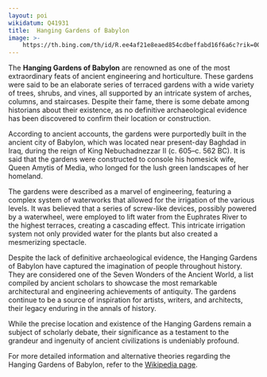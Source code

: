 ```yaml
---
layout: poi
wikidatum: Q41931
title:  Hanging Gardens of Babylon
image: >-
    https://th.bing.com/th/id/R.ee4af21e8eaed854cdbeffabd16f6a6c?rik=0QLtoAMNDGM2NA&riu=http%3a%2f%2f4.bp.blogspot.com%2f-Zd5lY9K0Q7M%2fT-_6lIRjFBI%2fAAAAAAAAAGk%2fQjh0Xx2dcCc%2fs1600%2fThe%2bHanging%2bGardens%2bof%2bBabylon.jpg&ehk=i38DdN9bFDN6TtV2eygoQIGJ88TmbYrtQMSpoG%2fahQA%3d&risl=&pid=ImgRaw&r=0
---
```

<p>The <strong>Hanging Gardens of Babylon</strong> are renowned as one of the most extraordinary feats of ancient engineering and horticulture. These gardens were said to be an elaborate series of terraced gardens with a wide variety of trees, shrubs, and vines, all supported by an intricate system of arches, columns, and staircases. Despite their fame, there is some debate among historians about their existence, as no definitive archaeological evidence has been discovered to confirm their location or construction.</p>

<p>According to ancient accounts, the gardens were purportedly built in the ancient city of Babylon, which was located near present-day Baghdad in Iraq, during the reign of King Nebuchadnezzar II (c. 605–c. 562 BC). It is said that the gardens were constructed to console his homesick wife, Queen Amytis of Media, who longed for the lush green landscapes of her homeland.</p>

<p>The gardens were described as a marvel of engineering, featuring a complex system of waterworks that allowed for the irrigation of the various levels. It was believed that a series of screw-like devices, possibly powered by a waterwheel, were employed to lift water from the Euphrates River to the highest terraces, creating a cascading effect. This intricate irrigation system not only provided water for the plants but also created a mesmerizing spectacle.</p>

<p>Despite the lack of definitive archaeological evidence, the Hanging Gardens of Babylon have captured the imagination of people throughout history. They are considered one of the Seven Wonders of the Ancient World, a list compiled by ancient scholars to showcase the most remarkable architectural and engineering achievements of antiquity. The gardens continue to be a source of inspiration for artists, writers, and architects, their legacy enduring in the annals of history.</p>

<p>While the precise location and existence of the Hanging Gardens remain a subject of scholarly debate, their significance as a testament to the grandeur and ingenuity of ancient civilizations is undeniably profound.</p>

<p>For more detailed information and alternative theories regarding the Hanging Gardens of Babylon, refer to the <a href="https://en.wikipedia.org/wiki/Hanging_Gardens_of_Babylon">Wikipedia page</a>.</p>






